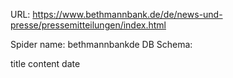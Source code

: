 URL: https://www.bethmannbank.de/de/news-und-presse/pressemitteilungen/index.html

Spider name: bethmannbankde
DB Schema:

title
content
date
